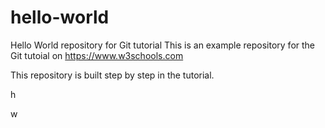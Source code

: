 # hello-world
Hello World repository for Git tutorial
This is an example repository for the Git tutoial on https://www.w3schools.com

This repository is built step by step in the tutorial.

h

w
